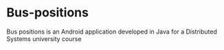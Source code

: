 # Bus-positions
Bus positions is an Android application developed in Java for a Distributed Systems university course